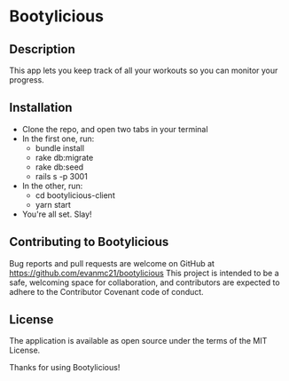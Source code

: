 # Bootylicious

## Description

This app lets you keep track of all your workouts so you can monitor your progress.

## Installation

- Clone the repo, and open two tabs in your terminal
- In the first one, run:
  - bundle install
  - rake db:migrate
  - rake db:seed
  - rails s -p 3001
- In the other, run:
  - cd bootylicious-client
  - yarn start
- You're all set. Slay!


## Contributing to Bootylicious

Bug reports and pull requests are welcome on GitHub at https://github.com/evanmc21/bootylicious This project is intended to be a safe, welcoming space for collaboration, and contributors are expected to adhere to the Contributor Covenant code of conduct.

## License

The application is available as open source under the terms of the MIT License.



Thanks for using Bootylicious!
